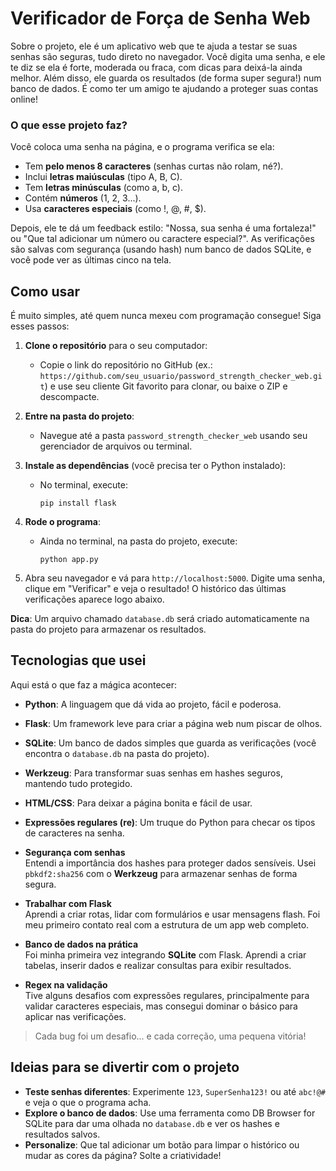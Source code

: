 # Verificador de Força de Senha Web

Sobre o projeto, ele é um aplicativo web que te ajuda a testar se suas senhas são seguras, tudo direto no navegador. Você digita uma senha, e ele te diz se ela é forte, moderada ou fraca, com dicas para deixá-la ainda melhor. Além disso, ele guarda os resultados (de forma super segura!) num banco de dados. É como ter um amigo te ajudando a proteger suas contas online!

### O que esse projeto faz?

Você coloca uma senha na página, e o programa verifica se ela:

- Tem **pelo menos 8 caracteres** (senhas curtas não rolam, né?).
- Inclui **letras maiúsculas** (tipo A, B, C).
- Tem **letras minúsculas** (como a, b, c).
- Contém **números** (1, 2, 3...).
- Usa **caracteres especiais** (como !, @, #, $).

Depois, ele te dá um feedback estilo: "Nossa, sua senha é uma fortaleza!" ou "Que tal adicionar um número ou caractere especial?". As verificações são salvas com segurança (usando hash) num banco de dados SQLite, e você pode ver as últimas cinco na tela.

## Como usar

É muito simples, até quem nunca mexeu com programação consegue! Siga esses passos:

1. **Clone o repositório** para o seu computador:

   - Copie o link do repositório no GitHub (ex.: `https://github.com/seu_usuario/password_strength_checker_web.git`) e use seu cliente Git favorito para clonar, ou baixe o ZIP e descompacte.

2. **Entre na pasta do projeto**:

   - Navegue até a pasta `password_strength_checker_web` usando seu gerenciador de arquivos ou terminal.

3. **Instale as dependências** (você precisa ter o Python instalado):

   - No terminal, execute:

     ```
     pip install flask 
     ```

4. **Rode o programa**:

   - Ainda no terminal, na pasta do projeto, execute:

     ```
     python app.py
     ```

5. Abra seu navegador e vá para `http://localhost:5000`. Digite uma senha, clique em "Verificar" e veja o resultado! O histórico das últimas verificações aparece logo abaixo.

**Dica**: Um arquivo chamado `database.db` será criado automaticamente na pasta do projeto para armazenar os resultados.

## Tecnologias que usei

Aqui está o que faz a mágica acontecer:

- **Python**: A linguagem que dá vida ao projeto, fácil e poderosa.
- **Flask**: Um framework leve para criar a página web num piscar de olhos.
- **SQLite**: Um banco de dados simples que guarda as verificações (você encontra o `database.db` na pasta do projeto).
- **Werkzeug**: Para transformar suas senhas em hashes seguros, mantendo tudo protegido.
- **HTML/CSS**: Para deixar a página bonita e fácil de usar.
- **Expressões regulares (re)**: Um truque do Python para checar os tipos de caracteres na senha.

- **Segurança com senhas**  
  Entendi a importância dos hashes para proteger dados sensíveis. Usei `pbkdf2:sha256` com o **Werkzeug** para armazenar senhas de forma segura.

- **Trabalhar com Flask**  
  Aprendi a criar rotas, lidar com formulários e usar mensagens flash. Foi meu primeiro contato real com a estrutura de um app web completo.

- **Banco de dados na prática**  
  Foi minha primeira vez integrando **SQLite** com Flask. Aprendi a criar tabelas, inserir dados e realizar consultas para exibir resultados.

- **Regex na validação**  
  Tive alguns desafios com expressões regulares, principalmente para validar caracteres especiais, mas consegui dominar o básico para aplicar nas verificações.

> Cada bug foi um desafio… e cada correção, uma pequena vitória!

## Ideias para se divertir com o projeto

- **Teste senhas diferentes**: Experimente `123`, `SuperSenha123!` ou até `abc!@#` e veja o que o programa acha.
- **Explore o banco de dados**: Use uma ferramenta como DB Browser for SQLite para dar uma olhada no `database.db` e ver os hashes e resultados salvos.
- **Personalize**: Que tal adicionar um botão para limpar o histórico ou mudar as cores da página? Solte a criatividade!
